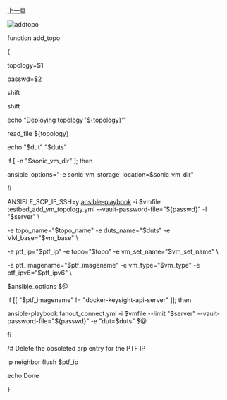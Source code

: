 [上一頁](https://jian-hong-wu.github.io/blog/testcase/)

![addtopo](https://jian-hong-wu.github.io/blog/testcase/addtopo/addtopo.png)

function add_topo

{

 topology=$1
  
 passwd=$2
  
 shift
  
 shift
  
 echo "Deploying topology '${topology}'"

 read_file ${topology}

 echo "$dut" "$duts"

 if [ -n "$sonic_vm_dir" ]; then
  
   ansible_options="-e sonic_vm_storage_location=$sonic_vm_dir"
      
 fi

 ANSIBLE_SCP_IF_SSH=y [ansible-playbook](https://jian-hong-wu.github.io/blog/testcase/playbook/) -i $vmfile testbed_add_vm_topology.yml --vault-password-file="${passwd}" -l "$server" \
 
   -e topo_name="$topo_name" -e duts_name="$duts" -e VM_base="$vm_base" \
        
   -e ptf_ip="$ptf_ip" -e topo="$topo" -e vm_set_name="$vm_set_name" \
        
   -e ptf_imagename="$ptf_imagename" -e vm_type="$vm_type" -e ptf_ipv6="$ptf_ipv6" \
   
   $ansible_options $@

 if [[ "$ptf_imagename" != "docker-keysight-api-server" ]]; then
  
   ansible-playbook fanout_connect.yml -i $vmfile --limit "$server" --vault-password-file="${passwd}" -e "dut=$duts" $@
   
 fi

  /# Delete the obsoleted arp entry for the PTF IP
  
  ip neighbor flush $ptf_ip

  echo Done
  
}
